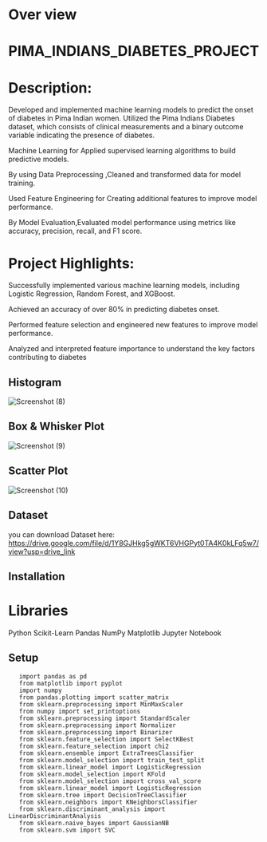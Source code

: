 # Over view
# PIMA_INDIANS_DIABETES_PROJECT

# Description:
Developed and implemented machine learning models to predict the onset of diabetes in Pima Indian women. Utilized the Pima Indians Diabetes dataset, which consists of clinical measurements and a binary outcome variable indicating the presence of diabetes.

Machine Learning for Applied supervised learning algorithms to build predictive models.

By using Data Preprocessing ,Cleaned and transformed data for model training.

Used Feature Engineering for Creating additional features to improve model performance.

By Model Evaluation,Evaluated model performance using metrics like accuracy, precision, recall, and F1 score.

# Project Highlights:
Successfully implemented various machine learning models, including Logistic Regression, Random Forest, and XGBoost.

Achieved an accuracy of over 80% in predicting diabetes onset.

Performed feature selection and engineered new features to improve model performance.

Analyzed and interpreted feature importance to understand the key factors contributing to diabetes


## Histogram
![Screenshot (8)](https://github.com/sravani-buguru/PIMA_INDIANS_DIABETES/assets/147702072/c3af374c-549d-4a2d-9562-b93723a6e096)
## Box & Whisker Plot
![Screenshot (9)](https://github.com/sravani-buguru/PIMA_INDIANS_DIABETES/assets/147702072/f812aa9e-8868-4abc-852d-6214294e902e)
## Scatter Plot
![Screenshot (10)](https://github.com/sravani-buguru/PIMA_INDIANS_DIABETES/assets/147702072/019132c4-09ac-4280-add9-b4c10c96f2a5)



## Dataset
you can download Dataset here:
https://drive.google.com/file/d/1Y8GJHkg5gWKT6VHGPyt0TA4K0kLFq5w7/view?usp=drive_link

## Installation
# Libraries
Python
Scikit-Learn
Pandas
NumPy
Matplotlib
Jupyter Notebook
## Setup

       import pandas as pd
       from matplotlib import pyplot
       import numpy
       from pandas.plotting import scatter_matrix
       from sklearn.preprocessing import MinMaxScaler
       from numpy import set_printoptions
       from sklearn.preprocessing import StandardScaler
       from sklearn.preprocessing import Normalizer
       from sklearn.preprocessing import Binarizer
       from sklearn.feature_selection import SelectKBest
       from sklearn.feature_selection import chi2
       from sklearn.ensemble import ExtraTreesClassifier
       from sklearn.model_selection import train_test_split
       from sklearn.linear_model import LogisticRegression
       from sklearn.model_selection import KFold
       from sklearn.model_selection import cross_val_score
       from sklearn.linear_model import LogisticRegression
       from sklearn.tree import DecisionTreeClassifier
       from sklearn.neighbors import KNeighborsClassifier
       from sklearn.discriminant_analysis import LinearDiscriminantAnalysis
       from sklearn.naive_bayes import GaussianNB
       from sklearn.svm import SVC





